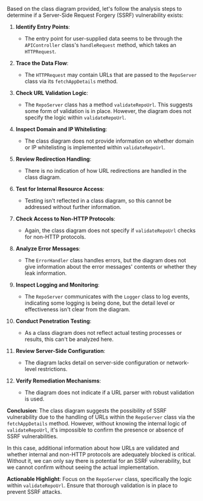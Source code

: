 Based on the class diagram provided, let's follow the analysis steps to determine if a Server-Side Request Forgery (SSRF) vulnerability exists:

1. **Identify Entry Points**: 
   - The entry point for user-supplied data seems to be through the `APIController` class's `handleRequest` method, which takes an `HTTPRequest`.

2. **Trace the Data Flow**:
   - The `HTTPRequest` may contain URLs that are passed to the `RepoServer` class via its `fetchAppDetails` method.

3. **Check URL Validation Logic**:
   - The `RepoServer` class has a method `validateRepoUrl`. This suggests some form of validation is in place. However, the diagram does not specify the logic within `validateRepoUrl`.

4. **Inspect Domain and IP Whitelisting**:
   - The class diagram does not provide information on whether domain or IP whitelisting is implemented within `validateRepoUrl`.

5. **Review Redirection Handling**:
   - There is no indication of how URL redirections are handled in the class diagram.

6. **Test for Internal Resource Access**:
   - Testing isn't reflected in a class diagram, so this cannot be addressed without further information.

7. **Check Access to Non-HTTP Protocols**:
   - Again, the class diagram does not specify if `validateRepoUrl` checks for non-HTTP protocols.

8. **Analyze Error Messages**:
   - The `ErrorHandler` class handles errors, but the diagram does not give information about the error messages' contents or whether they leak information.

9. **Inspect Logging and Monitoring**:
   - The `RepoServer` communicates with the `Logger` class to log events, indicating some logging is being done, but the detail level or effectiveness isn't clear from the diagram.

10. **Conduct Penetration Testing**:
    - As a class diagram does not reflect actual testing processes or results, this can't be analyzed here.

11. **Review Server-Side Configuration**:
    - The diagram lacks detail on server-side configuration or network-level restrictions.

12. **Verify Remediation Mechanisms**:
    - The diagram does not indicate if a URL parser with robust validation is used.

**Conclusion**: The class diagram suggests the possibility of SSRF vulnerability due to the handling of URLs within the `RepoServer` class via the `fetchAppDetails` method. However, without knowing the internal logic of `validateRepoUrl`, it's impossible to confirm the presence or absence of SSRF vulnerabilities.

In this case, additional information about how URLs are validated and whether internal and non-HTTP protocols are adequately blocked is critical. Without it, we can only say there is potential for an SSRF vulnerability, but we cannot confirm without seeing the actual implementation.

**Actionable Highlight**: Focus on the `RepoServer` class, specifically the logic within `validateRepoUrl`. Ensure that thorough validation is in place to prevent SSRF attacks.